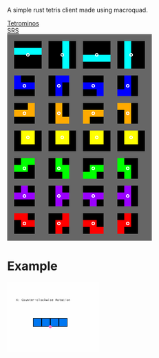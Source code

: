A simple rust tetris client made using macroquad.

[Tetrominos](https://en.wikipedia.org/wiki/Tetromino#One-sided_tetrominoes)<br>
[SRS](https://tetris.fandom.com/wiki/SRS)<br>
<img src="SRS-pieces.webp"></img>
# Example
<img src="example.gif"></img>